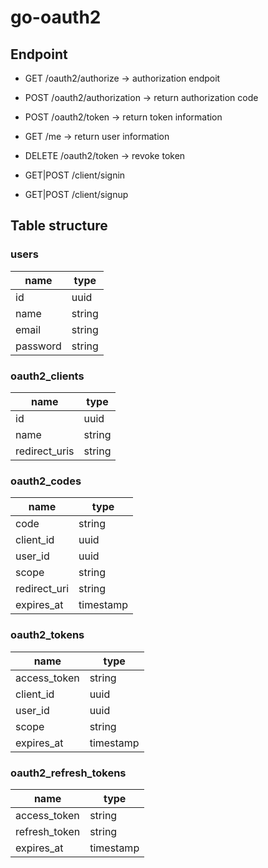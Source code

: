 # go-oauth2

## Endpoint

- GET /oauth2/authorize -> authorization endpoit
- POST /oauth2/authorization -> return authorization code
- POST /oauth2/token -> return token information
- GET /me -> return user information
- DELETE /oauth2/token -> revoke token

- GET|POST /client/signin
- GET|POST /client/signup

## Table structure

### users

| name     | type   |
| -------- | ------ |
| id       | uuid   |
| name     | string |
| email    | string |
| password | string |

### oauth2_clients

| name          | type   |
| ------------- | ------ |
| id            | uuid   |
| name          | string |
| redirect_uris | string |

### oauth2_codes

| name         | type      |
| ------------ | --------- |
| code         | string    |
| client_id    | uuid      |
| user_id      | uuid      |
| scope        | string    |
| redirect_uri | string    |
| expires_at   | timestamp |

### oauth2_tokens

| name         | type      |
| ------------ | --------- |
| access_token | string    |
| client_id    | uuid      |
| user_id      | uuid      |
| scope        | string    |
| expires_at   | timestamp |

### oauth2_refresh_tokens

| name          | type      |
| ------------- | --------- |
| access_token  | string    |
| refresh_token | string    |
| expires_at    | timestamp |
